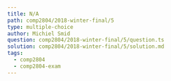 ```yaml
---
title: N/A
path: comp2804/2018-winter-final/5
type: multiple-choice
author: Michiel Smid
question: comp2804/2018-winter-final/5/question.ts
solution: comp2804/2018-winter-final/5/solution.md
tags:
  - comp2804
  - comp2804-exam
---
```

